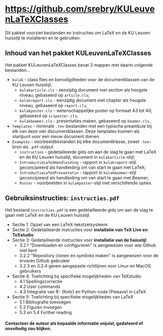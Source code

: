 # https://github.com/srebry/KULeuvenLaTeXClasses

Dit pakket voorziet bestanden en instructies om LaTeX en de KU Leuven huisstijl te installeren en te gebruiken.

## Inhoud van het pakket KULeuvenLaTeXClasses

Het pakket KULeuvenLaTeXClasses bevat 3 mappen met daarin volgende bestanden...
* `kulak` - class files en benodigdheden voor de documentklassen van de KU Leuven huisstijl:
  * `kulakarticle.cls` - eenzijdig document met section als hoogste niveau, gebaseerd op `article.cls`;
  * `kulakreport.cls` - eenzijdig document met chapter als hoogste niveau, gebaseerd op `report.cls`;
  * `kulakposter.cls` - wetenschappelijke poster op formaat A3 tot A0, gebaseerd op `sciposter.cls`;
  * `kulakbeamer.cls` - presentaties maken, gebaseerd op `beamer.cls`.
* `Templates` - minimale `.tex`-bestanden met een typische preambule bij elk van deze vier documentklassen. Deze templates kunnen als startpunt voor een nieuw document dienen.
* `Examples` - voorbeeldbestanden bij elke documentklasse, zowel `.tex`-bron als `.pdf`-output
  * `instructies` - gedetailleerde gids om aan de slag te gaan met LaTeX en de KU Leuven huisstijl, document in `kulakarticle`-stijl;
  * `IntroductieLaTeXHandleiding` - rapport in `kulakreport`-stijl geconcipieerd als handleiding om van start te gaan met LaTeX;
  * `IntroductieLaTeXPresentatie` - rapport in `kulakbeamer`-stijl geconcipieerd als handleiding om van start te gaan met Beamer;
  * `Poster` - voorbeelden in `kulakposter`-stijl met verschillende opties

## Gebruiksinstructies: `instructies.pdf`

Het bestand `instructies.pdf` is een gedetailleerde gids om aan de slag te gaan met LaTeX en de KU Leuven huisstijl.
* Sectie 1: Opzet van een LaTeX-tekstzetsysteem
* Sectie 2: Gedetailleerde instructies voor **installatie van TeX Live en TeXstudio**
* Sectie 3: Gedetailleerde instructies voor **installatie van de huisstijl**
  * 3.2.1 "Downloaden en configureren" is aangewezen voor wie Github niet kent
  * 3.2.2 "Repository clonen en symlinks maken" is aangewezen voor de ervaren Github gebruiker
  * 3.2.3 en 3.2.4 geven aangepaste richtlijnen voor Linux en MacOS gebruikers
* Sectie 4: Toelichting bij specifieke mogelijkheden van TeXstudio
  * 4.1 Spellingscorrectie
  * 4.2 User commands
  * 4.3 Integratie van R- (Knitr) en Python-code (Pweave) in LaTeX
* Sectie 5: Toelichting bij specifieke mogelijkheden van LaTeX
  * 5.1 Bibliografie toevoegen
  * 5.2 Figuren invoegen
  * 5.3 en 5.4 Further reading

#### Contacteer de auteur als bepaalde informatie onjuist, gedateerd of onvolledig zou blijken.